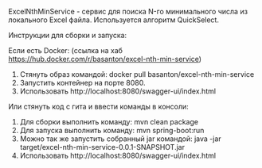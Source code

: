 ExcelNthMinService - сервис для поиска N-го минимального числа из локального Excel файла.
Используется алгоритм QuickSelect.

Инструкции для сборки и запуска:

Если есть Docker:
(ссылка на хаб https://hub.docker.com/r/basanton/excel-nth-min-service)
1) Стянуть образ командой: docker pull basanton/excel-nth-min-service
2) Запустить контейнер на порте 8080.
3) Использовать http://localhost:8080/swagger-ui/index.html

Или стянуть код с гита и ввести команды в консоли:
1) Для сборки выполнить команду: mvn clean package
2) Для запуска выполнить команду: mvn spring-boot:run
3) Можно так же запустить собранный jar командой: java -jar target/excel-nth-min-service-0.0.1-SNAPSHOT.jar
4) Использовать http://localhost:8080/swagger-ui/index.html
